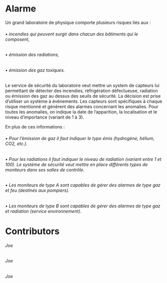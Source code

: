 # Alarme
Un grand laboratoire de physique comporte plusieurs risques liés aux : 

 ###### • incendies qui peuvent surgir dans chacun des bâtiments qui le composent, 
 ###### • émission des radiations, 
 ###### • émission des gaz toxiques. 
  
Le service de sécurité du laboratoire veut mettre un system de capteurs lui permettant de détecter des incendies, réfrigération défectueuse, radiation ou émission des gaz au dessus des seuils de sécurité. La décision est prise d’utiliser un système à évènements. Les capteurs sont spécifiques à chaque risque mentionné et génèrent des alarmes concernant les anomalies. Pour toutes les anomalies, on indique la date de l’apparition, la localisation et le niveau d’importance (variant de 1 à 3).

En plus de ces informations : 
###### • Pour l’émission de gaz il faut indiquer le type émis (hydrogène, hélium, CO2, etc.).
###### • Pour les radiations il faut indiquer le niveau de radiation (variant entre 1 et 100). Le système de sécurité veut mettre en place différents types de moniteurs dans ses salles de contrôle.
###### • Les moniteurs de type A sont capables de gérer des alarmes de type gaz et feu (destinés aux pompiers).
###### • Les moniteurs de type B sont capables de gérer des alarmes de type gaz et radiation (service environnement).

# Contributors
###### Joe
###### Joe
###### Joe

